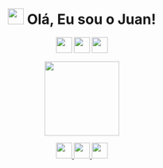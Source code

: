 <h1 align="center"><img src="https://raw.githubusercontent.com/kaueMarques/kaueMarques/master/hi.gif" width=32> Olá, Eu sou o Juan!</h1>

<p align="center">
  <img src="https://cdn.statically.io/gh/devicons/devicon/c7d326b6/icons/html5/html5-original.svg" width=32 height=32 />
  <img src="https://cdn.statically.io/gh/devicons/devicon/c7d326b6/icons/css3/css3-original.svg" width=32 height=32 />
  <img src="https://cdn.statically.io/gh/devicons/devicon/c7d326b6/icons/javascript/javascript-original.svg" width=32 height=32 />
<!--   <img src="https://cdn.statically.io/gh/devicons/devicon/c7d326b6/icons/nodejs/nodejs-original.svg" width=32 height=32 />
  <img src="https://cdn.statically.io/gh/devicons/devicon/c7d326b6/icons/mysql/mysql-original.svg" width=32 height=32 />
  <img src="https://cdn.statically.io/gh/devicons/devicon/c7d326b6/icons/mongodb/mongodb-original.svg" width=32 height=32 />
  <img src="https://cdn.statically.io/gh/devicons/devicon/c7d326b6/icons/express/express-original.svg" width=32 height=32 />
  <img src="https://cdn.statically.io/gh/devicons/devicon/c7d326b6/icons/npm/npm-original-wordmark.svg" width=32 height=32 />
  <img src="https://cdn.statically.io/gh/devicons/devicon/c7d326b6/icons/yarn/yarn-original.svg" width=32 height=32 />
  <img src="https://cdn.statically.io/gh/devicons/devicon/c7d326b6/icons/typescript/typescript-original.svg" width=32 height=32 /> -->
</p>

<p align="center">
<!--   <img align="" height='150px' src="https://github-readme-stats.vercel.app/api/top-langs/?username=01Juan&hide_title=true&layout=compact&theme=midnight-purple&count_private=true" /> -->
  <img align="" height='150px'
    src="https://github-readme-stats.vercel.app/api/top-langs/?username=01Juan&hide_title=true&hide_border=true&layout=compact&count_private=true" />
<!--   </br> -->
<!--   <img align="" height='150px'
    src="https://github-readme-stats.vercel.app/api?username=01Juan&hide_title=true&show_icons=true&theme=midnight-purple&hide_border=true&custom_title=Estat%C3%ADsticas%20de%20Juan%20Santos%20no%20GitHub"
    alt="01Juan" /> -->
<!--   <img src="https://github-readme-stats.vercel.app/api?username=01Juan&hide_title=true&show_icons=true&theme=midnight-purple&hide_border=true"/> -->
<!--   <img height="150em" src="https://github-readme-stats.vercel.app/api/top-langs/?username=01Juan&amp;layout=compact&amp;langs_count=7&amp;theme=dracula" style="max-width: 100%;"> -->
<!--   </br> -->
<!--   <img align="" height='150px'
    src="https://github-readme-stats.vercel.app/api?username=01Juan&hide_title=true&show_icons=true&hide_border=true&custom_title=Estat%C3%ADsticas%20de%20Juan%20Santos%20no%20GitHub"
    alt="01Juan" /> -->
    
</p>

<p align="center">
  <a href="https://01juan.github.io/" target="_blank" alt="Github" title="Github">
    <img src="https://cdn.statically.io/gh/feathericons/feather/a718a7e9/icons/github.svg" width=32 height=32 />
  </a>
  <a href="https://linkedin.com/in/ssjuan/" target="_blank" alt="Linkedin" title="Linkedin">
    <img src="https://cdn.statically.io/gh/feathericons/feather/a718a7e9/icons/linkedin.svg" width=32 height=32 />
  </a>
  <a href="mailto:ssjuantj@gmail.com" target="_blank" alt="Linkedin" title="E-mail">
    <img src="https://cdn.statically.io/gh/feathericons/feather/a718a7e9/icons/mail.svg" width=32 height=32 />
  </a>
</p>

<!-- <p align="center">
  <img src="https://komarev.com/ghpvc/?username=01Juan" alt="01Juan" />
</p> -->
